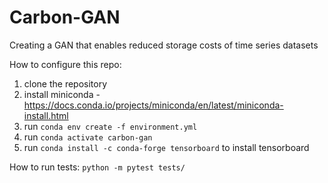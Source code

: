 # Carbon-GAN
Creating a GAN that enables reduced storage costs of time series datasets

How to configure this repo:
1. clone the repository
2. install miniconda - https://docs.conda.io/projects/miniconda/en/latest/miniconda-install.html
3. run `conda env create -f environment.yml`
4. run `conda activate carbon-gan`
5. run `conda install -c conda-forge tensorboard` to install tensorboard

How to run tests: `python -m pytest tests/`